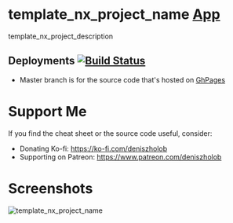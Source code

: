 # template_nx_project_name [App](https://deniszholob.github.io/template-nx-project/)

template_nx_project_description

## Deployments [![Build Status](https://github.com/deniszholob/template-nx-project/actions/workflows/main.yml/badge.svg)](https://github.com/deniszholob/template-nx-project/actions/workflows/main.yml)

- Master branch is for the source code that's hosted on
  [GhPages](https://deniszholob.github.io/template-nx-project/)

# Support Me

If you find the cheat sheet or the source code useful, consider:

- Donating Ko-fi: https://ko-fi.com/deniszholob
- Supporting on Patreon: https://www.patreon.com/deniszholob

# Screenshots

![template_nx_project_name](screenshots/template-nx-project-screenshot.png)
